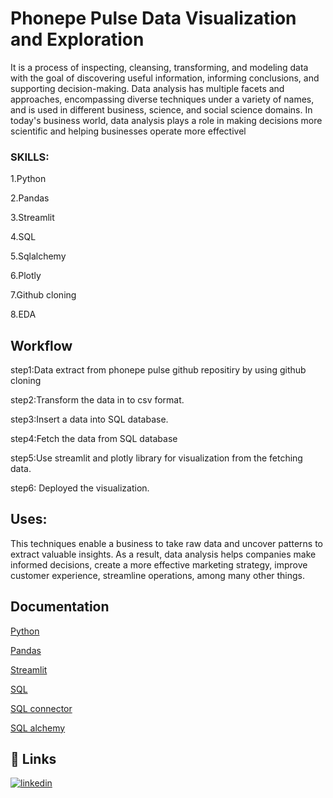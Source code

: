 
# Phonepe Pulse Data Visualization and Exploration

It is a process of inspecting, cleansing, transforming, and modeling data with the goal of discovering useful information, informing conclusions, and supporting decision-making. Data analysis has multiple facets and approaches, encompassing diverse techniques under a variety of names, and is used in different business, science, and social science domains. In today's business world, data analysis plays a role in making decisions more scientific and helping businesses operate more effectivel

### SKILLS:
1.Python

2.Pandas

3.Streamlit

4.SQL

5.Sqlalchemy

6.Plotly

7.Github cloning

8.EDA
## Workflow
step1:Data extract from phonepe pulse github repositiry
by using github cloning

step2:Transform the data in to csv format.

step3:Insert a data into SQL database.

step4:Fetch the data from SQL database 

step5:Use streamlit and plotly library for  visualization from the fetching data.


step6: Deployed the visualization.


## Uses: 
This techniques enable a business to take raw data and uncover patterns to extract valuable insights. As a result, data analysis helps companies make informed decisions, create a more effective marketing strategy, improve customer experience, streamline operations, among many other things.
## Documentation



[Python](https://docs.python.org/3/)

[Pandas](https://pandas.pydata.org/docs/)

[Streamlit](https://docs.streamlit.io/library/get-started)

[SQL](https://dev.mysql.com/doc/)

[SQL connector](https://dev.mysql.com/doc/connector-python/en/)

[SQL alchemy](https://docs.sqlalchemy.org/en/20/)


## 🔗 Links
[![linkedin](www.linkedin.com/in/mohamed-aliyar-4340b8244)](https://www.linkedin.com/)


